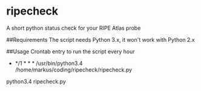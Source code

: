 # ripecheck
A short python status check for your RIPE Atlas probe

##Requirements
The script needs Python 3.x, it won't work with Python 2.x

##Usage
Crontab entry to run the script every hour
* */1 * * * /usr/bin/python3.4 /home/markus/coding/ripecheck/ripecheck.py

python3.4 ripecheck.py

